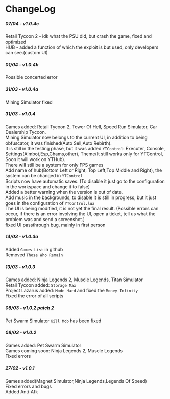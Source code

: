 # ChangeLog
##### 07/04 - v1.0.4c
Retail Tycoon 2 - idk what the PSU did, but crash the game, fixed and optimized<br/>
HUB - added a function of which the exploit is but used, only developers can see.(custom UI)<br/>

##### 01/04 - v1.0.4b
Possible concerted error<br/>

##### 31/03 - v1.0.4a
Mining Simulator fixed<br/>

##### 31/03 - v1.0.4
Games added: Retail Tycoon 2, Tower Of Hell, Speed Run Simulator, Car Dealership Tycoon.<br/>
Mining Simulator now belongs to the current UI, in addition to being obfuscator, it was finished(Auto Sell,Auto Rebirth).<br/>
It is still in the testing phase, but it was added `YTControl`: Executer, Console, Settings(Aimbot,Esp,Chams,other), Theme(It still works only for YTControl, Soon it will work on YTHub).<br/>
There will still be a system for only FPS games<br/>
Add name of hub(Bottom Left or Right, Top Left,Top Middle and Right), the system can be changed in `YTControl`<br/>
Scripts now have automatic saves. (To disable it just go to the configuration in the workspace and change it to false)<br/>
Added a better warning when the version is out of date.<br/>
Add music in the backgrounds, to disable it is still in progress, but it just goes in the configuration of `YTControl.lua`<br/>
The UI is being modified, it is not yet the final result. (Possible errors can occur, if there is an error involving the UI, open a ticket, tell us what the problem was and send a screenshot.)<br/>
fixed UI passthrough bug, mainly in first person<br/>

##### 14/03 - v1.0.3a
Added `Games List` in github<br/>
Removed `Those Who Remain`<br/>

##### 13/03 - v1.0.3
Games added: Ninja Legends 2, Muscle Legends, Titan Simulator<br/>
Retail Tycoon added: `Storage Max`<br/>
Project Lazarus added: `Mode Hard` and fixed the `Money Infinity`<br/>
Fixed the error of all scripts<br/>

##### 08/03 - v1.0.2 patch 2
Pet Swarm Simulator `Kill Mob` has been fixed<br/>

##### 08/03 - v1.0.2
Games added: Pet Swarm Simulator<br/>
Games coming soon: Ninja Legends 2, Muscle Legends<br/>
Fixed errors<br/>

##### 27/02 - v1.0.1
Games added(Magnet Simulator,Ninja Legends,Legends Of Speed)<br/>
Fixed errors and bugs<br/>
Added Anti-Afk<br/>